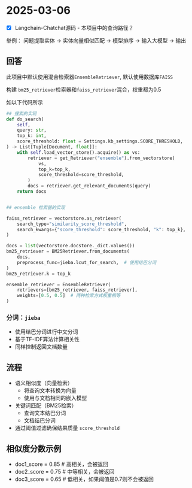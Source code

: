 
# 2025-03-06

- [x] Langchain-Chatchat源码 - 本项目中的查询路径？

举例： 问题提取实体 -> 实体向量相似匹配 -> 模型排序 -> 输入大模型 -> 输出

## **回答**

此项目中默认使用混合检索器`EnsembleRetriever`, 默认使用数据库`FAISS`

构建 `bm25_retriever`检索器和`faiss_retriever`混合，权重都为0.5 

如以下代码所示

```py
## 搜索的实现
def do_search(
    self,
    query: str,
    top_k: int,
    score_threshold: float = Settings.kb_settings.SCORE_THRESHOLD,
) -> List[Tuple[Document, float]]:
    with self.load_vector_store().acquire() as vs:
        retriever = get_Retriever("ensemble").from_vectorstore(
            vs,
            top_k=top_k,
            score_threshold=score_threshold,
        )
        docs = retriever.get_relevant_documents(query)
    return docs


## ensemble 检索器的实现

faiss_retriever = vectorstore.as_retriever(
    search_type="similarity_score_threshold",
    search_kwargs={"score_threshold": score_threshold, "k": top_k},
)

docs = list(vectorstore.docstore._dict.values())
bm25_retriever = BM25Retriever.from_documents(
    docs,
    preprocess_func=jieba.lcut_for_search,  # 使用结巴分词
)
bm25_retriever.k = top_k

ensemble_retriever = EnsembleRetriever(
    retrievers=[bm25_retriever, faiss_retriever], 
    weights=[0.5, 0.5]  # 两种检索方式权重相等
)
```

### 分词：`jieba`

- 使用结巴分词进行中文分词
- 基于TF-IDF算法计算相关性
- 同样控制返回文档数量


## 流程

- 语义相似度（向量检索）
  - 将查询文本转换为向量
  - 使用与文档相同的嵌入模型
- 关键词匹配（BM25检索）
  - 查询文本结巴分词
  - 文档结巴分词
- 通过阈值过滤确保结果质量 `score_threshold`

## 相似度分数示例

- doc1_score = 0.85  # 高相关，会被返回
- doc2_score = 0.75  # 中等相关，会被返回
- doc3_score = 0.65  # 低相关，如果阈值是0.7则不会被返回
